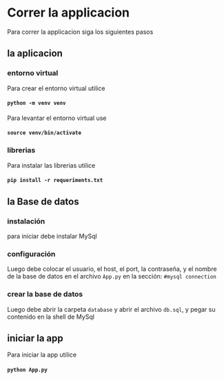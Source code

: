 # Correr la applicacion
Para correr la applicacion siga los siguientes pasos

## la aplicacion
### entorno virtual
Para crear el entorno virtual utilice
#### `python -m venv venv`

Para levantar el entorno virtual use
#### `source venv/bin/activate`

### librerias
Para instalar las librerias utilice
#### `pip install -r requeriments.txt`

## la Base de datos
### instalación
para iniciar debe instalar MySql

### configuración
Luego debe colocar el usuario, el host, el port, 
la contraseña, y el nombre de la base de datos en 
el archivo `App.py` en la sección:
`#mysql connection`

### crear la base de datos
Luego debe abrir la carpeta `database` y abrir el
archivo `db.sql`, y pegar su contenido en la shell
de MySql

## iniciar la app
Para iniciar la app utilice
#### `python App.py`
